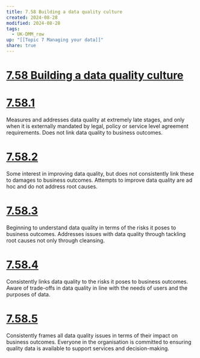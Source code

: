 ```yaml
---
title: 7.58 Building a data quality culture
created: 2024-08-28
modified: 2024-08-28
tags:
  - UK-DMM_row
up: "[[Topic 7 Managing your data]]"
share: true
---
```

# [7.58 Building a data quality culture](7.58%20Building%20a%20data%20quality%20culture.md)
# [7.58.1](7.58.1.md)

Measures and addresses data quality at extremely late stages, and only when it is externally mandated by legal, policy or service level agreement requirements. Does not link data quality to business outcomes.

# [7.58.2](7.58.2.md)

Some interest in improving data quality, but does not consistently link these to damages to business outcomes. Attempts to improve data quality are ad hoc and do not address root causes.

# [7.58.3](7.58.3.md)

Beginning to understand data quality in terms of the risks it poses to business outcomes. Addresses issues with data quality through tackling root causes not only through cleansing.

# [7.58.4](7.58.4.md)

Consistently links data quality to the risks it poses to business outcomes. Aware of trade-offs in data quality in line with the needs of users and the purposes of data.

# [7.58.5](7.58.5.md)

Consistently frames all data quality issues in terms of their impact on business outcomes. Everyone in the organisation is committed to ensuring quality data is available to support services and decision-making.
